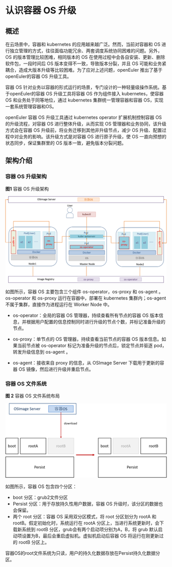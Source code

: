 # 认识容器 OS 升级

## 概述

在云场景中，容器和 kubernetes 的应用越来越广泛。然而，当前对容器和 OS 进行独立管理的方式，往往面临功能冗余、两套调度系统协同困难的问题。另外，OS 的版本管理比较困难，相同版本的 OS 在使用过程中会各自安装、更新、删除软件包，一段时间后 OS 版本变得不一致，导致版本分裂，并且 OS 可能和业务紧耦合，造成大版本升级等比较困难。为了应对上述问题，openEuler 推出了基于openEuler的容器 OS 升级工具。

容器 OS 针对业务以容器的形式运行的场景，专门设计的一种轻量级操作系统。基于openEuler的容器 OS 升级工具将容器 OS 作为组件接入 kubernetes，使容器 OS 和业务处于同等地位，通过 kubernetes 集群统一管理容器和容器 OS，实现一套系统管理容器和OS。

openEuler 容器 OS 升级工具通过 kubernetes operator 扩展机制控制容器 OS 的升级流程，对容器 OS 进行整体升级，从而实现 OS 管理器和业务协同，该升级方式会在容器 OS 升级前，将业务迁移到其他非升级节点，减少 OS 升级、配置过程中对业务的影响。该升级方式是对容器 OS 进行原子升级，使 OS 一直向预想的状态同步，保证集群里的 OS 版本一致，避免版本分裂问题。

## 架构介绍

### 容器 OS 升级架构

**图1** 容器 OS 升级架构 

![](./figures/容器OS架构.png)

如图所示，容器 OS 主要包含三个组件 os-operator，os-proxy 和 os-agent 。os-operator 和 os-proxy 运行在容器中，部署在 kubernetes 集群内；os-agent 不属于集群，直接作为进程运行在 Worker Node 中。

- os-operator：全局的容器 OS 管理器，持续查看所有节点的容器 OS 版本信息，并根据用户配置的信息控制同时进行升级的节点个数，并标记准备升级的节点。

- os-proxy：单节点的 OS 管理器，持续查看当前节点的容器 OS 版本信息。如果当前节点被 os-operator 标记为准备升级的节点后，锁定节点并驱逐 pod，转发升级信息到 os-agent 。

- os-agent：接收来自 proxy 的信息，从 OSImage Server 下载用于更新的容器 OS 镜像，然后进行升级并重启节点。

### 容器 OS 文件系统

**图 2** 容器 OS 文件系统布局

![](./figures/容器OS文件布局.png)

如图所示，容器 OS 包含四个分区：

- boot 分区：grub2文件分区
- Persist 分区：用于存放持久性用户数据，容器 OS 升级时，该分区的数据也会保留。
- 两个 root 分区：容器 OS 采用双分区模式，将 root 分区划分为 rootA 和 rootB。假定初始化时，系统运行在 rootA 分区上，当进行系统更新时，会下载新系统到 rootB 分区，grub会有两个启动项分别为A，B，将 grub 默认启动项设置为B，最后会重启虚拟机。虚拟机启动后容器 OS 将运行在刚更新过的 rootB 分区上。

容器OS的root文件系统为只读，用户的持久化数据存放在Persist持久化数据分区。
